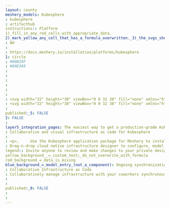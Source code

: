 ```yaml
---
layout: county 
meshery_models: Kubesphere
: kubesphere
: artifacthub
instructions:: Platform
1)_fill_in_any_red_cells_with_appropriate_data.
2)_mark_yellow_any_cell_that_has_a_formula_overwritten._3)_the_svgs_shouldn't_have_xml_header_they_are_added_programmatically_through_workflows: Certified Kubernetes - Distribution
: AH
: 
: https://docs.meshery.io/installation/platforms/kubesphere
1: circle
: #00B39F
: #00D3A9
: 
: 
: 
: 
: 
: 
: <svg width="32" height="38" viewBox="0 0 32 38" fill="none" xmlns="http://www.w3.org/2000/svg">, <path fill-rule="evenodd" clip-rule="evenodd" d="M27.901 30.192L19.814 25.479V34.905L27.901 30.192ZM27.901 7.241L19.814 2.528V11.954L27.901 7.241ZM15.823 0.25L0 9.472V27.962L15.823 37.183V23.154L8.21 18.716L15.823 14.279V0.25ZM15.878 18.717L31.678 27.924V9.509L15.878 18.717Z" fill="#26A678"/>, </svg>
: <svg width="32" height="38" viewBox="0 0 32 38" fill="none" xmlns="http://www.w3.org/2000/svg">,     <path fill-rule="evenodd" clip-rule="evenodd",         d="M27.901 30.192L19.814 25.479V34.905L27.901 30.192ZM27.901 7.241L19.814 2.528V11.954L27.901 7.241ZM15.823 0.25L0 9.472V27.962L15.823 37.183V23.154L8.21 18.716L15.823 14.279V0.25ZM15.878 18.717L31.678 27.924V9.509L15.878 18.717Z",         fill="#fff" />, </svg>
: 
published:_5: FALSE
2: FALSE
: 
layer5_integration_pages: The easiest way to get a production-grade Kubernetes cluster up and running
: Collaborative and visual infrastructure as code for Kubesphere
: 
: <p>,     Use the Kubesphere application package for Meshery to install Meshery on your Kubesphere clusters. Design, test, and manage configuration of all your cloud infrastructure and containerized applications as a visual topology. Choose from hundreds of ready-made design patterns by importing templates from Meshery Catalog or use our low code designer, MeshMap, create and deploy your own cloud native infrastructure designs., </p>
: Drag-n-drop cloud native infrastructure designer to configure, model, and deploy your workloads.
legend:: Invite anyone to review and make changes to your private designs.
yellow_background__=_custom_text;_do_not_overwrite_with_formula
red_background_=_data_is_mising
blue_background_=_model_entry_(not_a_component): Ongoing synchronization of Kubernetes configuration and changes across any number of clusters.
: Collaborative Infrastructure as Code
: Collaboratively manage infrastructure with your coworkers synchronously sharing the same designs.
: 
: 
published:_0: FALSE
: 
: 
---
```

